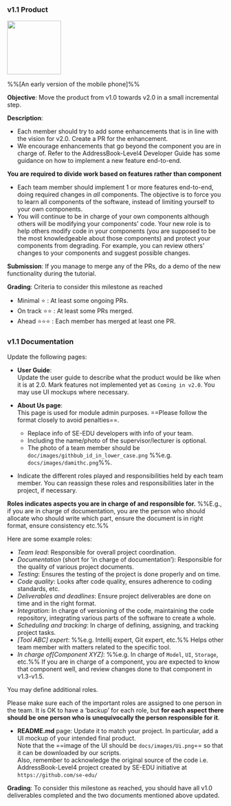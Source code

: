### v1.1 Product

<img src="{{baseUrl}}/admin/images/v01demo.png" width="125px"><br/>

%%[An early version of the mobile phone]%%

**Objective**: Move the product from v1.0 towards v2.0 in a small incremental step.

**Description**: 
* Each member should try to add some enhancements that is in line with the vision for v2.0. Create a PR for the enhancement. 
* We encourage enhancements that go beyond the component you are in charge of. Refer to the AddressBook-Level4 Developer Guide has some guidance on how to implement a new feature end-to-end.

<tip-box type="important">

**You are required to divide work based on features rather than component**

 * Each team member should implement 1 or more features end-to-end, doing required changes in *all* components. The objective is to force you to learn all components of the software, instead of limiting yourself to your own components.
 * You will continue to be in charge of your own components although others will be modifying your components' code. Your new role is to help others modify code in your components (you are supposed to be the most knowledgeable about those components) and protect your components from degrading. For example, you can review others' changes to your components and suggest possible changes.
 
</tip-box>

**Submission**: If you manage to merge any of the PRs, do a demo of the new functionality during the tutorial.

**Grading**: Criteria to consider this milestone as reached
* Minimal :star: : At least some ongoing PRs.
* On track :star::star: : At least some PRs merged.
* Ahead :star::star::star: : Each member has merged at least one PR. 

### v1.1 Documentation

Update the following pages:  


* **User Guide**:  
    Update the user guide to describe what the product would be like when it is at 2.0.  Mark features not implemented yet as `Coming in v2.0`. You may use UI mockups where necessary.

* **About Us page**:  
  This page is used for module admin purposes. ==Please follow the format closely to avoid penalties==. 
  * Replace info of SE-EDU developers with info of your team.  
  * Including the name/photo of the supervisor/lecturer is optional. 
  * The photo of a team member should be `doc/images/githbub_id_in_lower_case.png` %%e.g. `docs/images/damithc.png`%%.

<panel header="%%Admin &raquo; Choosing a profile photo%%" expandable>
  <include src="profilePhoto.md" />
</panel><p/>

* Indicate the different roles played and responsibilities held by each team member. You can reassign these roles and responsibilities later in the project, if necessary.  

<panel header="More info on _roles and responsibilities_" expandable>

  **Roles indicates aspects you are in charge of and responsible for.** %%E.g., if you are in charge of documentation, you are the person who should allocate who should write which part, ensure the document is in right format, ensure consistency etc.%%  
  
  Here are some example roles:

  * _Team lead_: Responsible for overall project coordination.
  * _Documentation_ (short for ‘in charge of documentation’): Responsible for the quality of various project documents.
  * _Testing_: Ensures the testing of the project is done properly and on time.
  * _Code quality_: Looks after code quality, ensures adherence to coding standards, etc.
  * _Deliverables and deadlines_: Ensure project deliverables are done on time and in the right format.
  * _Integration_: In charge of versioning of the code, maintaining the code repository, integrating various parts of the software to create a whole.
  * _Scheduling and tracking_: In charge of defining, assigning, and tracking project tasks.
  * _[Tool ABC] expert_: %%e.g. Intellij expert, Git expert, etc.%% Helps other team member with matters related to the specific tool.
  * _In charge of[Component XYZ]_: %%e.g. In charge of `Model`, `UI`, `Storage`, etc.%% If you are in charge of a component, you are expected to know that component well, and review changes done to that component in v1.3-v1.5.

  You may define additional roles.

  Please make sure each of the important roles are assigned to one person in the team. It is OK to have a ‘backup’ for each role, but **for each aspect there should be one person who is unequivocally the person responsible for it**.
    
</panel><p/>

* **README.md** page: Update it to match your project. In particular, add a UI mockup of your intended final product.  
    Note that the ==image of the UI should be `docs/images/Ui.png`== so that it can be downloaded by our scripts.  
    Also, remember to acknowledge the original source of the code i.e. AddressBook-Level4 project created by SE-EDU initiative at `https://github.com/se-edu/`

**Grading**: To consider this milestone as reached, you should have all v1.0 deliverables completed and the two documents mentioned above updated.

